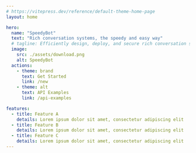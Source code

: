 ```yaml
---
# https://vitepress.dev/reference/default-theme-home-page
layout: home

hero:
  name: "SpeedyBot"
  text: "Rich conversation systems, the speedy and easy way"
  # tagline: Efficiently design, deploy, and secure rich conversation systems in enterprises and large teams
  image:
    src: ./assets/download.png
    alt: SpeedyBot
  actions:
    - theme: brand
      text: Get Started
      link: /new
    - theme: alt
      text: API Examples
      link: /api-examples

features:
  - title: Feature A
    details: Lorem ipsum dolor sit amet, consectetur adipiscing elit
  - title: Feature B
    details: Lorem ipsum dolor sit amet, consectetur adipiscing elit
  - title: Feature C
    details: Lorem ipsum dolor sit amet, consectetur adipiscing elit
---
```


